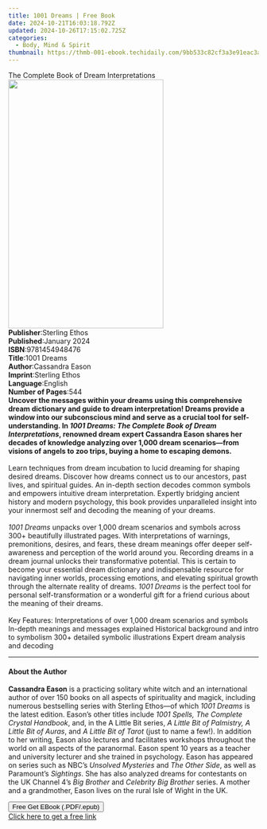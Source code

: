 ```yaml
---
title: 1001 Dreams | Free Book
date: 2024-10-21T16:03:18.792Z
updated: 2024-10-26T17:15:02.725Z
categories:
  - Body, Mind & Spirit
thumbnail: https://thmb-001-ebook.techidaily.com/9bb533c82cf3a3e91eac3aeaa7ca806beda5ece151e2bb798b4d028f34b0e0df.jpg
---
```

<main id="book-container">
  <div class="flex flex-col">
    <div class="book-brief flex-1 py-6 px-4 sm:p-6 md:py-10 md:px-8">
      <!-- brief-->
      <div class="book-brief-main">
        The Complete Book of Dream Interpretations
      </div>
    </div>
    <div
      class="book-meta-info flex-1 grid gap-4 col-start-1 col-end-3 row-start-1 sm:mb-6 sm:grid-cols-4 lg:gap-6 lg:col-start-2 lg:row-end-6 lg:row-span-6 lg:mb-0"
    >
      <div
        class="book-meta-info-left place-content-center mt-4 p-4 text-sm leading-6 col-start-2 col-span-2 dark:text-slate-400"
      >
        <img
          class="w-full h-500 object-cover rounded-lg sm:h-255 sm:col-span-2 lg:col-span-full"
          src="https://img-001-ebook.techidaily.com/dd36e13c1034a8bed52bb1164024184a7c0315cc96bf6607466d0f0863ef0481.jpg"
          alt=""
          width="312"
          height="500"
        />
      </div>
      <div
        class="book-meta-info-right mt-2 col-start-1 row-start-2 col-span-3 self-center"
      >
        <!-- meta data  -->
        <div class="flex flex-col px-4 md:px-8">
          <div class="flex-1">
            <strong>Publisher</strong>:<span class="px-2">Sterling Ethos</span>
          </div>
          <div class="flex-1">
            <strong>Published</strong>:<span class="px-2">January 2024</span>
          </div>
          <div class="flex-1">
            <strong>ISBN</strong>:<span class="px-2">9781454948476</span>
          </div>
          <div class="flex-1">
            <strong>Title</strong>:<span class="px-2">1001 Dreams</span>
          </div>
          <div class="flex-1">
            <strong>Author</strong>:<span class="px-2">Cassandra Eason</span>
          </div>
          <div class="flex-1">
            <strong>Imprint</strong>:<span class="px-2">Sterling Ethos</span>
          </div>
          <div class="flex-1">
            <strong>Language</strong>:<span class="px-2">English</span>
          </div>
          <div class="flex-1">
            <strong>Number of Pages</strong>:<span class="px-2">544</span>
          </div>
        </div>
      </div>
    </div>
    <div class="book-description flex-1 py-6 px-4 sm:p-6 md:py-10 md:px-8">
      <div class="book-description-main">
        <div accordion-content="" id="description">
          <b
            >Uncover the messages within your dreams using this comprehensive
            dream dictionary and guide to dream interpretation! Dreams provide a
            window into our subconscious mind and serve as a crucial tool for
            self-understanding. In
            <i>1001 Dreams: The Complete Book of Dream Interpretations</i>,
            renowned dream expert Cassandra Eason shares her decades of
            knowledge analyzing over 1,000 dream scenarios—from visions of
            angels to zoo trips, buying a home to escaping demons.</b
          ><br /><br />
          Learn techniques from dream incubation to lucid dreaming for shaping
          desired dreams. Discover how dreams connect us to our ancestors, past
          lives, and spiritual guides. An in-depth section decodes common
          symbols and empowers intuitive dream interpretation. Expertly bridging
          ancient history and modern psychology, this book provides unparalleled
          insight into your innermost self and decoding the meaning of your
          dreams.<br /><br /><i>1001 Dreams</i> unpacks over 1,000 dream
          scenarios and symbols across 300+ beautifully illustrated pages. With
          interpretations of warnings, premonitions, desires, and fears, these
          dream meanings offer deeper self-awareness and perception of the world
          around you. Recording dreams in a dream journal unlocks their
          transformative potential. This is certain to become your essential
          dream dictionary and indispensable resource for navigating inner
          worlds, processing emotions, and elevating spiritual growth through
          the alternate reality of dreams. <i>1001 Dreams</i> is the perfect
          tool for personal self-transformation or a wonderful gift for a friend
          curious about the meaning of their dreams.<br /><br />
          Key Features: Interpretations of over 1,000 dream scenarios and
          symbols In-depth meanings and messages explained Historical background
          and intro to symbolism 300+ detailed symbolic illustrations Expert
          dream analysis and decoding
        </div>
        <div class="accordion-fader"></div>
      </div>
    </div>
    <div class="book-excerpts flex-1 py-6 px-4 sm:p-6 md:py-10 md:px-8">
      <!-- excerpts-->
      <div class="book-excerpts-main">
        <hr />
        <h4 class="placeholder placeholder-heading">
          <span>About the Author</span>
        </h4>
        <p>
          <b>Cassandra Eason</b> is a practicing solitary white witch and an
          international author of over 150 books on all aspects of spirituality
          and magick, including numerous bestselling series with Sterling
          Ethos—of which <i>1001 Dreams</i> is the latest edition. Eason’s other
          titles include <i>1001 Spells, The Complete Crystal Handbook</i>, and,
          in the A Little Bit series,
          <i>A Little Bit of Palmistry, A Little Bit of Auras</i>, and
          <i>A Little Bit of Tarot</i> (just to name a few!). In addition to her
          writing, Eason also lectures and facilitates workshops throughout the
          world on all aspects of the paranormal. Eason spent 10 years as a
          teacher and university lecturer and she trained in psychology. Eason
          has appeared on series such as NBC’s <i>Unsolved Mysteries</i> and
          <i>The Other Side</i>, as well as Paramount’s <i>Sightings</i>. She
          has also analyzed dreams for contestants on the UK Channel 4’s
          <i>Big Brother </i>and <i>Celebrity Big Brother</i> series. A mother
          and a grandmother, Eason lives on the rural Isle of Wight in the UK.
        </p>
      </div>
    </div>
    <div
      class="book-about-author flex-1 py-6 px-4 sm:p-6 md:py-10 md:px-8"
    ></div>
    <div class="book-free-get flex-1 py-6 px-4 sm:p-6 md:py-10 md:px-8">
      <button
        id="btn-free-get"
        class="bg-blue-500 hover:bg-blue-700 text-white font-bold py-2 px-4 rounded"
      >
        Free Get EBook (.PDF/.epub)
      </button>
      <div id="countdown-display" class="px-2 text-lg mt-2"></div>
      <a
        id="free-link"
        class="hidden bg-blue-500 hover:bg-blue-700 text-white font-bold py-2 px-4 rounded"
        href="https://www.ebooks.com/en-us/book/210861008/1001-dreams/cassandra-eason/"
        target="_blank"
        >Click here to get a free link</a
      >
    </div>
    <script>
      let countdownTime = 0;
      let countdownInterval = null;
      document
        .getElementById('btn-free-get')
        .addEventListener('click', startCountdown);
      function startCountdown() {
        countdownTime = new Date().getTime() + 60000 * 3;
        countdownInterval = setInterval(updateCountdown, 1000);
        document.getElementById('btn-free-get').disabled = true;
        document
          .getElementById('btn-free-get')
          .classList.add('bg-gray-500', 'cursor-not-allowed');
      }
      function updateCountdown() {
        let currentTime = new Date().getTime();
        let timeLeft = countdownTime - currentTime;
        let secondsLeft = Math.floor(timeLeft / 1000);
        document.getElementById('countdown-display').innerHTML =
          `Remaining time: ${secondsLeft} seconds.`;
        if (secondsLeft <= 0) {
          clearInterval(countdownInterval);
          document.getElementById('btn-free-get').classList.add('hidden');
          document.getElementById('free-link').classList.remove('hidden');
          document.getElementById('countdown-display').innerHTML = '';
        }
      }
    </script>
  </div>
</main>

<ins class="adsbygoogle"
      style="display:block"
      data-ad-client="ca-pub-7571918770474297"
      data-ad-slot="8358498916"
      data-ad-format="auto"
      data-full-width-responsive="true"></ins>
    